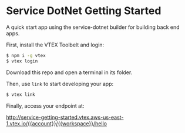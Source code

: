 # Service DotNet Getting Started

A quick start app using the service-dotnet builder for building back end apps.

First, install the VTEX Toolbelt and login:

```bash
$ npm i -g vtex
$ vtex login
```

Download this repo and open a terminal in its folder.

Then, use `link` to start developing your app:

```bash
$ vtex link
```

Finally, access your endpoint at:

http://service-getting-started.vtex.aws-us-east-1.vtex.io/{{account}}/{{workspace}}/hello

